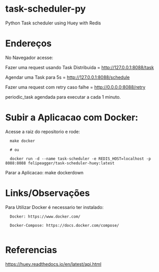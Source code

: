 # task-scheduler-py
Python Task scheduler using Huey with Redis

# Endereços

No Navegador acesse: 

Fazer uma request usando Task Distribuida = http://127.0.0.1:8088/task

Agendar uma Task para 5s = http://127.0.0.1:8088/schedule 

Fazer uma request com retry caso falhe = http://0.0.0.0:8088/retry

periodic_task agendada para executar a cada 1 minuto.

# Subir a Aplicacao com Docker:
  Acesse a raiz do repositorio e rode: 
  
```  
  make docker  
  
  # ou 

  docker run -d --name task-scheduler -e REDIS_HOST=localhost -p 8088:8088 felipeagger/task-scheduler-huey:latest

```

  Parar a Aplicacao: make dockerdown  



# Links/Observações

Para Utilizar Docker é necessario ter instalado:

```  
  Docker: https://www.docker.com/

  Docker-Compose: https://docs.docker.com/compose/
  
```  

# Referencias

https://huey.readthedocs.io/en/latest/api.html
